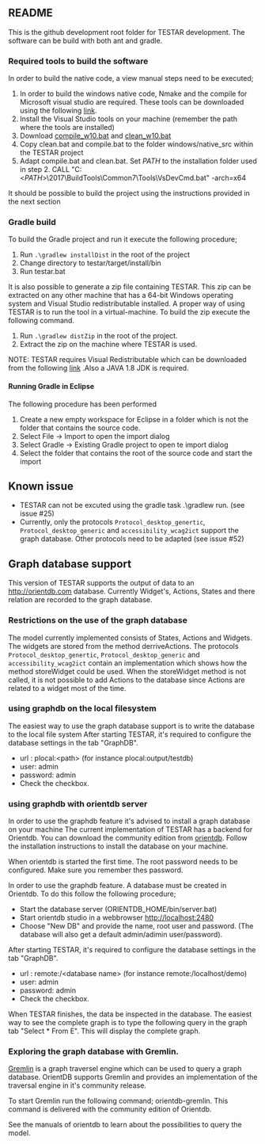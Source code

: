## README

This is the github development root folder for TESTAR development. 
The software can be build with both ant and gradle.

### Required tools to build the software

In order to build the native code, a view manual steps need to be executed;

1. In order to build the windows native code, Nmake and the compile for Microsoft visual studio are required.
These tools can be downloaded using the following [link](https://www.visualstudio.com/thank-you-downloading-visual-studio/?sku=BuildTools&rel=15#).
2. Install the Visual Studio tools on your machine (remember the path where the tools are installed)
3. Download [compile_w10.bat](https://github.com/florendg/testar_floren/releases/download/PERFORMANCE/compile_w10.bat) 
and [clean_w10.bat](https://github.com/florendg/testar_floren/releases/download/PERFORMANCE/clean_w10.bat)
4. Copy clean.bat and compile.bat to the folder windows/native_src within the TESTAR project
5. Adapt compile.bat and clean.bat. Set *PATH* to the installation folder used in step 2.
CALL "C:<*PATH*>\2017\BuildTools\Common7\Tools\VsDevCmd.bat" -arch=x64

It should be possible to build the project using the instructions provided in the next section

### Gradle build

To build the Gradle project and run it execute the following procedure;

1. Run `.\gradlew installDist` in the root of the project
2. Change directory to testar/target/install/bin
3. Run testar.bat

It is also possible to generate a zip file containing TESTAR. This zip can be extracted on any other machine
that has a 64-bit Windows operating system and Visual Studio redistributable installed. A proper way of using
TESTAR is to run the tool in a virtual-machine.
To build the zip execute the following command.

1. Run `.\gradlew distZip` in the root of the project. 
2. Extract the zip on the machine where TESTAR is used.

NOTE: TESTAR requires Visual Redistributable which can be downloaded from the following
 [link](https://go.microsoft.com/fwlink/?LinkId=746572) .Also a JAVA 1.8 JDK is required.

#### Running Gradle in Eclipse
The following procedure has been performed

1. Create a new empty workspace for Eclipse in a folder which is not the folder that contains the source
code.
2. Select File -> Import to open the import dialog
3. Select Gradle -> Existing Gradle project to open te import dialog 
4. Select the folder that contains the root of the source code and start the import

## Known issue
- TESTAR can not be excuted using the gradle task .\gradlew run. (see issue #25)
- Currently, only the protocols ``Protocol_desktop_genertic``, ``Protocol_desktop_generic`` and ``accessibility_wcag2ict``
support the graph database. Other protocols need to be adapted  (see issue #52)

## Graph database support
This version of TESTAR supports the output of data to an http://orientdb.com database.
Currently Widget's, Actions, States and there relation are recorded to the graph database.

### Restrictions on the use of the graph database
The model currently implemented consists of States, Actions and Widgets. The widgets are stored from
the method derriveActions. The protocols ``Protocol_desktop_genertic``, ``Protocol_desktop_generic`` and ``accessibility_wcag2ict`` 
contain an implementation which shows how the method storeWidget could be used.
When the storeWidget method is not called, it is not possible to add Actions to the database since Actions are
related to a widget most of the time.

### using graphdb on the local filesystem
The easiest way to use the graph database support is to write the database to the local file system
After starting TESTAR, it's required to configure the database settings in the tab "GraphDB".
- url : plocal:&lt;path&gt; (for instance plocal:output/testdb) 
- user: admin
- password: admin
- Check the checkbox.

### using graphdb with orientdb server
In order to use the graphdb feature it's advised to install a graph database on your machine  The current implementation 
of TESTAR has a backend for Orientdb. You can download the
community edition from [orientdb](orientdb.com). Follow the installation instructions to install
the database on your machine. 

When orientdb is started the first time. The root password needs to be configured. Make sure you remember thes password.

In order to use the graphdb feature. A database must be created in Orientdb. To do this follow the following procedure;
- Start the database server (ORIENTDB_HOME/bin/server.bat)
- Start orientdb studio in a webbrowser [http://localhost:2480](http://localhost:2480)
- Choose "New DB" and provide the name, root user and password. (The database will also get a default admin/adimin 
user/password).

After starting TESTAR, it's required to configure the database settings in the tab "GraphDB".
- url : remote:<hostname>/&lt;database name> (for instance remote:/localhost/demo)
- user: admin
- password: admin
- Check the checkbox.

When TESTAR finishes, the data be inspected in the database. The easiest way to see the complete
graph is to type the following query in the graph tab "Select * From E". This will display the complete
graph.

### Exploring the graph database with Gremlin.

[Gremlin](http://tinkerpop.apache.org/docs/current/reference/#_tinkerpop3) is a graph traversel engine which can be used 
to query a graph database. OrientDB supports Gremlin and provides an implementation of the traversal engine in it's 
community release.

To start Gremlin run the following command; orientdb-gremlin. This command is delivered with the community 
edition of Orientdb.

See the manuals of orientdb to learn about the possibilities to query the model.
